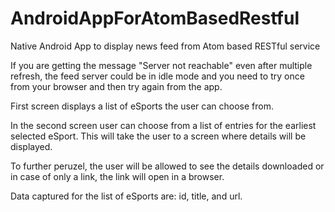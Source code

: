 # AndroidAppForAtomBasedRestful
Native Android App to display news feed from Atom based RESTful service

If you are getting the message "Server not reachable" even after multiple refresh, the feed server could be in idle mode and you need to try once from your browser and then try again from the app. 

First screen displays a list of eSports the user can choose from. 

In the second screen user can choose from a list of entries for the earliest selected eSport. This will take the user to a screen where details will be displayed. 

To further peruzel, the user will be allowed to see the details downloaded or in case of only a link, the link will open in a browser. 

Data captured for the list of eSports are: id, title, and url. 

